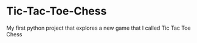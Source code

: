 # Tic-Tac-Toe-Chess
My first python project that explores a new game that I called Tic Tac Toe Chess
